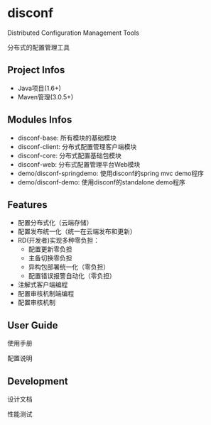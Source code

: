 disconf
=======

Distributed Configuration Management Tools 

分布式的配置管理工具

## Project Infos ##

- Java项目(1.6+)
- Maven管理(3.0.5+)

## Modules Infos ##

- disconf-base: 所有模块的基础模块
- disconf-client: 分布式配置管理客户端模块
- disconf-core: 分布式配置基础包模块
- disconf-web: 分布式配置管理平台Web模块
- demo/disconf-springdemo: 使用disconf的spring mvc demo程序
- demo/disconf-demo: 使用disconf的standalone demo程序

## Features ##

- 配置分布式化（云端存储）
- 配置发布统一化（统一在云端发布和更新）
- RD(开发者)实现多种零负担：
    - 配置更新零负担
    - 主备切换零负担
    - 异构包部署统一化（零负担）
    - 配置错误报警自动化（零负担）
- 注解式客户端编程
- 配置审核机制端编程
- 配置审核机制


## User Guide ##

使用手册

配置说明

## Development ##

设计文档

性能测试

